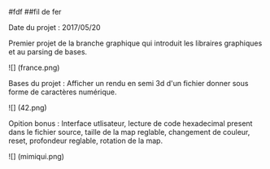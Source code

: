 #fdf
##fil de fer

Date du projet : 2017/05/20

Premier projet de la branche graphique qui introduit les libraires graphiques et au parsing de bases.

![] (france.png)

Bases du projet : Afficher un rendu en semi 3d d'un fichier donner sous forme de caractères numérique.

![] (42.png)

Opition bonus : Interface utlisateur, lecture de code hexadecimal present dans le fichier source, 
taille de la map reglable, changement de couleur, reset, profondeur reglable, rotation de la map.

![] (mimiqui.png)
